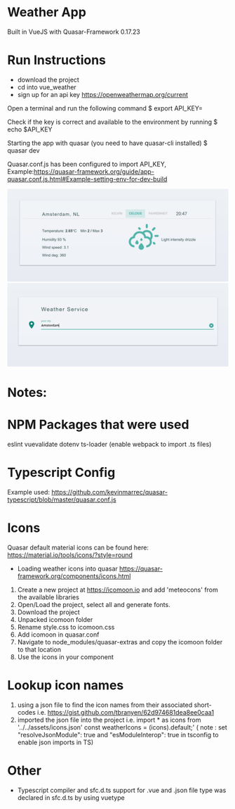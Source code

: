 # Weather App
Built in VueJS with Quasar-Framework 0.17.23

# Run Instructions 
- download the project
- cd into vue_weather
- sign up for an api key https://openweathermap.org/current 

Open a terminal and run the following command
$ export API_KEY=<your-openweathermap-api-key>

Check if the key is correct and available to the environment by running
$ echo $API_KEY

Starting the app with quasar (you need to have quasar-cli installed)
$ quasar dev

Quasar.conf.js has been configured to import API_KEY, 
Example:https://quasar-framework.org/guide/app-quasar.conf.js.html#Example-setting-env-for-dev-build

![Alt text](2.jpg?raw=true "search")
![Alt text](1.jpg?raw=true "cityweather")

# Notes: 
#  NPM Packages that were used
eslint
vuevalidate
dotenv
ts-loader (enable webpack to import .ts files)

# Typescript Config 
Example used: https://github.com/kevinmarrec/quasar-typescript/blob/master/quasar.conf.js

# Icons
Quasar default material icons can be found here: https://material.io/tools/icons/?style=round 

- Loading weather icons into quasar https://quasar-framework.org/components/icons.html 
1. Create a new project at https://icomoon.io and add 'meteocons' from the available libraries
2. Open/Load the project, select all and generate fonts. 
3.  Download the project 
4. Unpacked icomoon folder 
5. Rename style.css to icomoon.css
6. Add icomoon in quasar.conf
7. Navigate to node_modules/quasar-extras and copy the icomoon folder to that location 
8. Use the icons in your component <q-icon name="ICON"> 

# Lookup icon names
1.  using a json file to find the icon names from their associated short-codes i.e. https://gist.github.com/tbranyen/62d974681dea8ee0caa1
2.  imported the json file into the project i.e. 
import * as icons from '../../assets/icons.json' 
const weatherIcons = (<any>icons).default;' 
( note : set   "resolveJsonModule": true and "esModuleInterop": true in tsconfig to enable json imports in TS)

# Other 
- Typescript compiler and sfc.d.ts
support for .vue and .json file type was declared in sfc.d.ts by using vuetype
